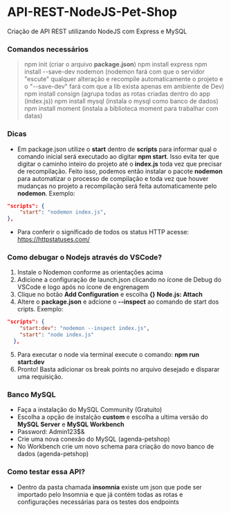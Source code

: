 # API-REST-NodeJS-Pet-Shop
Criação de API REST utilizando NodeJS com Express e MySQL

### Comandos necessários
> npm init (criar o arquivo **package.json**)
> npm install express
> npm install --save-dev nodemon (nodemon fará com que o servidor "escute" qualquer alteração e recompile automaticamente o projeto e o "--save-dev" fará com que a lib exista apenas em ambiente de Dev)
> npm install consign (agrupa todas as rotas criadas dentro do app (index.js))
> npm install mysql (instala o mysql como banco de dados)
> npm install moment (instala a biblioteca moment para trabalhar com datas)




### Dicas
- Em package.json utilize o **start** dentro de **scripts** para informar qual o comando inicial será executado ao digitar **npm start**. Isso evita ter que digitar o caminho inteiro do projeto até o **index.js** toda vez que precisar de recompilação. Feito isso, podemos então instalar o pacote **nodemon** para automatizar o processo de compilação e toda vez que houver mudanças no projeto a recompilação será feita automaticamente pelo **nodemon**. Exemplo:

```json
"scripts": {
    "start": "nodemon index.js",
},
```
- Para conferir o significado de todos os status HTTP acesse: https://httpstatuses.com/

### Como debugar o Nodejs através do VSCode?
1) Instale o Nodemon conforme as orientações acima
2) Adicione a configuração de launch.json clicando no ícone de Debug do VSCode e logo após no ícone de engrenagem
3) Clique no botão **Add Configuration** e escolha **{} Node.js: Attach**
4) Altere o **package.json** e adcione o **--inspect** ao comando de start dos cripts. Exemplo:

```json
"scripts": {
    "start:dev": "nodemon --inspect index.js",
    "start": "node index.js"
  },
```

5) Para executar o node via terminal execute o comando: **npm run start:dev**
6) Pronto! Basta adicionar os break points no arquivo desejado e disparar uma requisição.

### Banco MySQL
- Faça a instalação do MySQL Community (Gratuito)
- Escolha a opção de instalção **custom** e escolha a ultima versão do **MySQL Server** e **MySQL Workbench**
- Password: Admin123$&
- Crie uma nova conexão do MySQL (agenda-petshop)
- No Workbench crie um novo schema para criação do novo banco de dados (agenda-petshop)

### Como testar essa API?
- Dentro da pasta chamada **insomnia** existe um json que pode ser importado pelo Insomnia e que já contém todas as rotas e configurações necessárias para os testes dos endpoints
